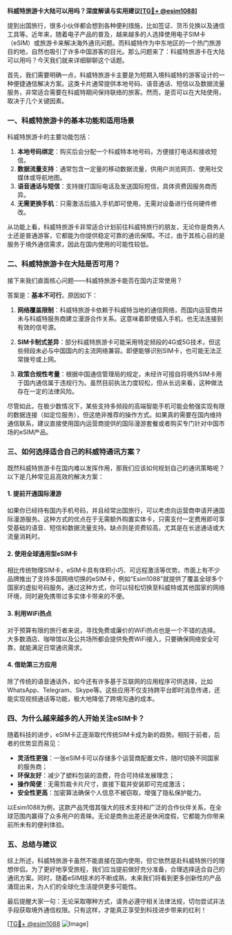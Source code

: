 **科威特旅游卡大陆可以用吗？深度解读与实用建议[[TG💪+ @esim1088](https://t.me/s/esim1088)]**

提到出国旅行，很多小伙伴都会想到各种便利措施，比如签证、货币兑换以及通信工具等。近年来，随着电子产品的普及，越来越多的人选择使用电子SIM卡（eSIM）或旅游卡来解决海外通讯问题。而科威特作为中东地区的一个热门旅游目的地，自然也吸引了许多中国游客的目光。那么问题来了：科威特旅游卡在大陆可以用吗？今天我们就来详细聊聊这个话题。

首先，我们需要明确一点，科威特旅游卡主要是为短期入境科威特的游客设计的一种便捷通信解决方案。这类卡片通常提供本地号码、语音通话、短信以及数据流量服务，非常适合需要在科威特期间保持联络的旅客。然而，是否可以在大陆使用，取决于几个关键因素。

### **一、科威特旅游卡的基本功能和适用场景**

科威特旅游卡的主要功能包括：

1. **本地号码绑定**：购买后会分配一个科威特本地号码，方便接打电话和接收短信。
2. **数据流量支持**：通常包含一定量的移动数据流量，供用户浏览网页、使用社交媒体或导航地图。
3. **语音通话与短信**：支持拨打国际电话及发送国际短信，具体资费因服务商而异。
4. **无需更换手机**：只需激活后插入手机即可使用，无需对设备进行任何硬件修改。

从功能上看，科威特旅游卡非常适合计划前往科威特旅行的朋友，无论你是商务人士还是普通游客，它都能为你提供稳定可靠的通讯保障。不过，由于其核心目的是服务于境外通信需求，因此在国内使用的可能性较低。

### **二、科威特旅游卡在大陆是否可用？**

接下来我们直面核心问题——科威特旅游卡能否在国内正常使用？

答案是：**基本不可行**。原因如下：

1. **网络覆盖限制**：科威特旅游卡依赖于科威特当地的通信网络，而国内运营商并未与科威特服务商建立漫游合作关系。这意味着即使插入手机，也无法连接到有效的信号源。
   
2. **SIM卡制式差异**：部分科威特旅游卡可能采用特定频段的4G或5G技术，但这些频段未必与中国国内的主流网络兼容。即便能够识别SIM卡，也可能无法正常拨号或上网。

3. **政策合规性考量**：根据中国通信管理局的规定，未经许可擅自将境外SIM卡用于国内通信属于违规行为。虽然目前执法力度较松，但从长远来看，这种做法存在一定的法律风险。

尽管如此，在极少数情况下，某些支持多频段的高端智能手机可能会勉强实现有限的数据连接（如定位服务），但这绝非推荐的操作方式。如果真的需要在国内维持通信联系，建议直接使用国内运营商提供的国际漫游套餐或者购买专门针对中国市场的eSIM产品。

### **三、如何选择适合自己的科威特通讯方案？**

既然科威特旅游卡在国内难以发挥作用，那我们应该如何规划自己的通讯策略呢？以下是几种常见且高效的解决方案：

#### **1. 提前开通国际漫游**
如果你已经持有国内手机号码，并且经常出国旅行，可以考虑向运营商申请开通国际漫游服务。这种方式的优点在于无需额外购置实体卡，只需支付一定费用即可享受基础的语音、短信和数据流量支持。缺点则是资费较高，尤其是在长途通话或大流量消耗时。

#### **2. 使用全球通用型eSIM卡**
相比传统物理SIM卡，eSIM卡具有体积小巧、可远程激活等优势。市面上有不少品牌推出了支持多国网络切换的eSIM卡，例如“Esim1088”就提供了覆盖全球多个国家的虚拟号码服务。通过这种方式，你可以轻松切换至科威特或其他国家的网络环境，同时避免携带过多实体卡带来的不便。

#### **3. 利用WiFi热点**
对于预算有限的旅行者来说，寻找免费或廉价的WiFi热点也是一个不错的选择。大多数酒店、咖啡馆以及公共场所都会提供免费WiFi接入，只要确保网络安全可靠，就能满足日常通讯需求。

#### **4. 借助第三方应用**
除了传统的语音通话外，如今还有许多基于互联网的应用程序可供选择，比如WhatsApp、Telegram、Skype等。这些应用不仅支持跨平台即时消息传递，还能实现视频通话等功能，极大地降低了跨境沟通的成本。

### **四、为什么越来越多的人开始关注eSIM卡？**

随着科技的进步，eSIM卡正逐渐取代传统SIM卡成为新的趋势。相较于前者，后者的优势显而易见：

- **灵活性更强**：一张eSIM卡可以存储多个运营商配置文件，随时切换不同国家的服务商；
- **环保友好**：减少了塑料包装的浪费，符合可持续发展理念；
- **操作简便**：无需剪裁卡片尺寸，直接下载并安装即可完成激活；
- **安全性更高**：加密算法确保个人信息不被窃取，增强了隐私保护能力。

以Esim1088为例，这款产品凭借其强大的技术支持和广泛的合作伙伴关系，在全球范围内赢得了众多用户的青睐。无论是商务出差还是休闲度假，它都能为你带来前所未有的便利体验。

### **五、总结与建议**

综上所述，科威特旅游卡虽然不能直接在国内使用，但它依然是赴科威特旅行的理想伴侣。为了更好地享受旅程，我们应当提前做好充分准备，合理选择适合自己的通讯方案。同时，随着eSIM技术的不断成熟，未来我们将看到更多创新性的产品涌现出来，为人们的全球化生活提供更多可能性。

最后提醒大家一句：无论采取哪种方式，请务必遵守相关法律法规，切勿尝试非法手段获取境外通信权限。只有这样，才能真正享受到科技进步带来的红利！

[[TG💪+ @esim1088](https://t.me/s/esim1088) ![Image](https://i.postimg.cc/4NQfJmqS/Snipaste-2025-05-13-00-14-12.png)]